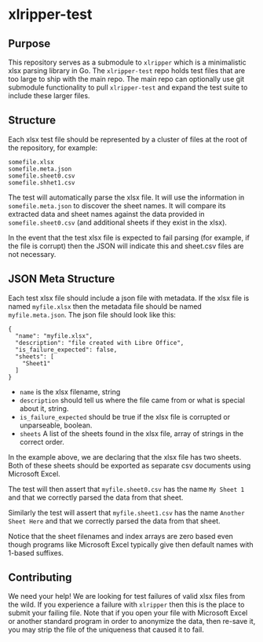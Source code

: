 xlripper-test
=============

## Purpose

This repository serves as a submodule to `xlripper` which is a minimalistic xlsx parsing library in Go. The `xlripper-test` repo holds test files that are too large to ship with the main repo. The main repo can optionally use git submodule functionality to pull `xlripper-test` and expand the test suite to include these larger files.

## Structure

Each xlsx test file should be represented by a cluster of files at the root of the repository, for example:

```
somefile.xlsx
somefile.meta.json
somefile.sheet0.csv
somefile.shhet1.csv
```

The test will automatically parse the xlsx file. It will use the information in `somefile.meta.json` to discover the sheet names. It will compare its extracted data and sheet names against the data provided in `somefile.sheet0.csv` (and additional sheets if they exist in the xlsx).

In the event that the test xlsx file is expected to fail parsing (for example, if the file is corrupt) then the JSON will indicate this and sheet.csv files are not necessary.

## JSON Meta Structure

Each test xlsx file should include a json file with metadata. If the xlsx file is named `myfile.xlsx` then the metadata file should be named `myfile.meta.json`. The json file should look like this:

```
{
  "name": "myfile.xlsx",
  "description": "file created with Libre Office",
  "is_failure_expected": false,
  "sheets": [
    "Sheet1"
  ]
}
```

* `name` is the xlsx filename, string
* `description` should tell us where the file came from or what is special about it, string.
* `is_failure_expected` should be true if the xlsx file is corrupted or unparseable, boolean.
* `sheets` A list of the sheets found in the xlsx file, array of strings in the correct order.

In the example above, we are declaring that the xlsx file has two sheets. Both of these sheets should be exported as separate csv documents using Microsoft Excel.

The test will then assert that `myfile.sheet0.csv` has the name `My Sheet 1` and that we correctly parsed the data from that sheet.

Similarly the test will assert that `myfile.sheet1.csv` has the name `Another Sheet Here` and that we correctly parsed the data from that sheet.

Notice that the sheet filenames and index arrays are zero based even though programs like Microsoft Excel typically give then default names with 1-based suffixes.

## Contributing

We need your help! We are looking for test failures of valid xlsx files from the wild. If you experience a failure with `xlripper` then this is the place to submit your failing file. Note that if you open your file with Microsoft Excel or another standard program in order to anonymize the data, then re-save it, you may strip the file of the uniqueness that caused it to fail.